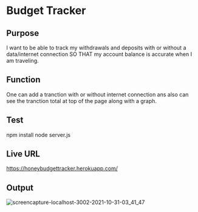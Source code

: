 # Budget Tracker
## Purpose
I want to be able to track my withdrawals and deposits with or without a data/internet connection
SO THAT my account balance is accurate when I am traveling.
## Function
One can add a tranction with or without internet connection ans also can see the tranction total at top of the page along with a graph.
## Test
npm install
node server.js
## Live URL
https://honeybudgettracker.herokuapp.com/
## Output
![screencapture-localhost-3002-2021-10-31-03_41_47](https://user-images.githubusercontent.com/48147515/139596800-eb05c4e5-3f34-4f7e-b7f4-b07ae275a9cd.png)
